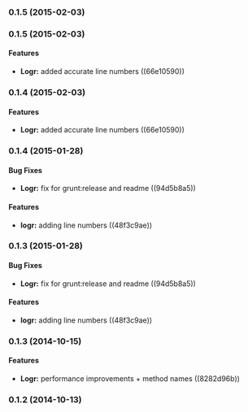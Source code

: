 <a name="0.1.5"></a>
### 0.1.5 (2015-02-03)


<a name="0.1.5"></a>
### 0.1.5 (2015-02-03)


#### Features

* **Logr:** added accurate line numbers ((66e10590))


<a name="0.1.4"></a>
### 0.1.4 (2015-02-03)


#### Features

* **Logr:** added accurate line numbers ((66e10590))


<a name="0.1.4"></a>
### 0.1.4 (2015-01-28)


#### Bug Fixes

* **Logr:** fix for grunt:release and readme ((94d5b8a5))


#### Features

* **logr:** adding line numbers ((48f3c9ae))


<a name="0.1.3"></a>
### 0.1.3 (2015-01-28)


#### Bug Fixes

* **Logr:** fix for grunt:release and readme ((94d5b8a5))


#### Features

* **logr:** adding line numbers ((48f3c9ae))


<a name="0.1.3"></a>
### 0.1.3 (2014-10-15)


#### Features

* **Logr:** performance improvements + method names ((8282d96b))


<a name="0.1.2"></a>
### 0.1.2 (2014-10-13)


